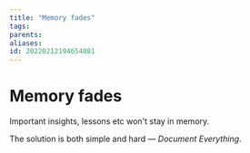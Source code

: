 ```yaml
---
title: "Memory fades"
tags:
parents:
aliases:
id: 20220212194654081
---
```


# Memory fades

Important insights, lessons etc won't stay in memory.

The solution is both simple and hard — _Document Everything_.
